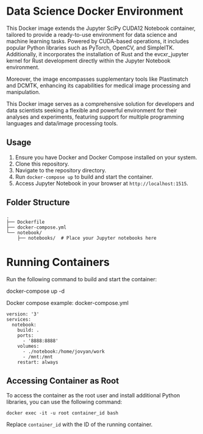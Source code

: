 # Data Science Docker Environment

This Docker image extends the Jupyter SciPy CUDA12 Notebook container, tailored to provide a ready-to-use environment for data science and machine learning tasks. Powered by CUDA-based operations, it includes popular Python libraries such as PyTorch, OpenCV, and SimpleITK. Additionally, it incorporates the installation of Rust and the evcxr_jupyter kernel for Rust development directly within the Jupyter Notebook environment.

Moreover, the image encompasses supplementary tools like Plastimatch and DCMTK, enhancing its capabilities for medical image processing and manipulation.

This Docker image serves as a comprehensive solution for developers and data scientists seeking a flexible and powerful environment for their analyses and experiments, featuring support for multiple programming languages and data/image processing tools.


## Usage

1.  Ensure you have Docker and Docker Compose installed on your system.
2.  Clone this repository.
3.  Navigate to the repository directory.
4.  Run `docker-compose up` to build and start the container.
5.  Access Jupyter Notebook in your browser at `http://localhost:1515`.

## Folder Structure

    .
    ├── Dockerfile
    ├── docker-compose.yml
    └── notebook/
        ├── notebooks/  # Place your Jupyter notebooks here
    
# Running Containers

Run the following command to build and start the container:

  docker-compose up -d 

Docker compose example: docker-compose.yml

    version: '3'
    services:
      notebook:
        build: .
        ports:
          - '8888:8888'
        volumes:
          - ./notebook:/home/jovyan/work
          - /mnt:/mnt
        restart: always

## Accessing Container as Root

To access the container as the root user and install additional Python libraries, you can use the following command:

    docker exec -it -u root container_id bash

Replace `container_id` with the ID of the running container.


